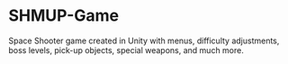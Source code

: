 # SHMUP-Game
Space Shooter game created in Unity with menus, difficulty adjustments, boss levels, pick-up objects, special weapons, and much more.
